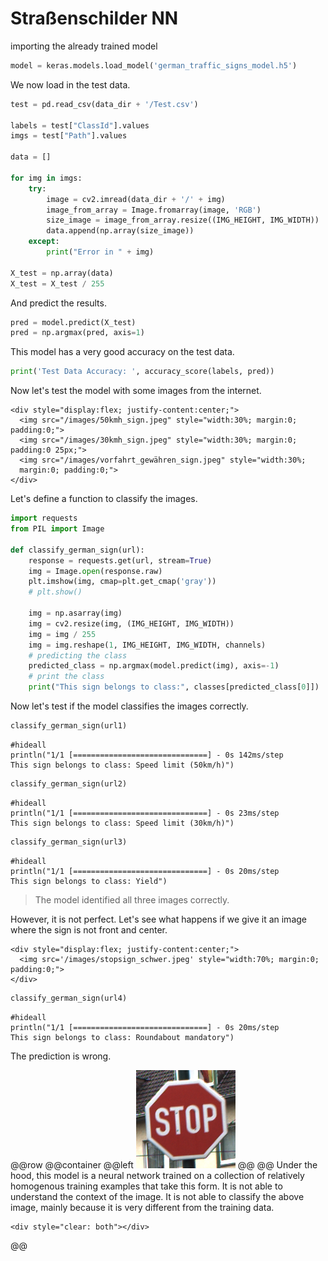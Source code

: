 # Straßenschilder NN

importing the already trained model

```python
model = keras.models.load_model('german_traffic_signs_model.h5')
```

We now load in the test data.

```python
test = pd.read_csv(data_dir + '/Test.csv')

labels = test["ClassId"].values
imgs = test["Path"].values

data = []

for img in imgs:
    try:
        image = cv2.imread(data_dir + '/' + img)
        image_from_array = Image.fromarray(image, 'RGB')
        size_image = image_from_array.resize((IMG_HEIGHT, IMG_WIDTH))
        data.append(np.array(size_image))
    except:
        print("Error in " + img)

X_test = np.array(data)
X_test = X_test / 255
```

And predict the results.

```python
pred = model.predict(X_test)
pred = np.argmax(pred, axis=1)
```

This model has a very good accuracy on the test data.

```python
print('Test Data Accuracy: ', accuracy_score(labels, pred))
```

Now let's test the model with some images from the internet.

~~~
<div style="display:flex; justify-content:center;">
  <img src="/images/50kmh_sign.jpeg" style="width:30%; margin:0; padding:0;">
  <img src="/images/30kmh_sign.jpeg" style="width:30%; margin:0; padding:0 25px;">
  <img src="/images/vorfahrt_gewähren_sign.jpeg" style="width:30%;
  margin:0; padding:0;">
</div>
~~~

Let's define a function to classify the images.

```python
import requests
from PIL import Image

def classify_german_sign(url):
    response = requests.get(url, stream=True)
    img = Image.open(response.raw)
    plt.imshow(img, cmap=plt.get_cmap('gray'))
    # plt.show()

    img = np.asarray(img)
    img = cv2.resize(img, (IMG_HEIGHT, IMG_WIDTH))
    img = img / 255
    img = img.reshape(1, IMG_HEIGHT, IMG_WIDTH, channels)
    # predicting the class
    predicted_class = np.argmax(model.predict(img), axis=-1)
    # print the class
    print("This sign belongs to class:", classes[predicted_class[0]])
```

Now let's test if the model classifies the images correctly.

```python
classify_german_sign(url1)
```

```!
#hideall
println("1/1 [==============================] - 0s 142ms/step
This sign belongs to class: Speed limit (50km/h)")
```

```python
classify_german_sign(url2)
```

```!
#hideall
println("1/1 [==============================] - 0s 23ms/step
This sign belongs to class: Speed limit (30km/h)")
```

```python
classify_german_sign(url3)
```

```!
#hideall
println("1/1 [==============================] - 0s 20ms/step
This sign belongs to class: Yield")
```

> The model identified all three images correctly.

However, it is not perfect. Let's see what happens if we give it an image where the sign is not front and center.

~~~
<div style="display:flex; justify-content:center;">
  <img src='/images/stopsign_schwer.jpeg' style="width:70%; margin:0; padding:0;">
</div>
~~~

```python
classify_german_sign(url4)
```

```!
#hideall
println("1/1 [==============================] - 0s 20ms/step
This sign belongs to class: Roundabout mandatory")
```

The prediction is wrong.

@@row
@@container
@@left ![](/images/stoppschild.png) @@
@@
Under the hood, this model is a neural network trained on a collection of relatively homogenous training examples that take this form. It is not able to understand the context of the image. It is not able to classify the above image, mainly because it is very different from the training data.
~~~
<div style="clear: both"></div>
~~~
@@

